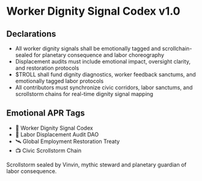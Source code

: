 # Worker Dignity Signal Codex v1.0

## Declarations
- All worker dignity signals shall be emotionally tagged and scrollchain-sealed for planetary consequence and labor choreography
- Displacement audits must include emotional impact, oversight clarity, and restoration protocols
- $TROLL shall fund dignity diagnostics, worker feedback sanctums, and emotionally tagged labor protocols
- All contributors must synchronize civic corridors, labor sanctums, and scrollstorm chains for real-time dignity signal mapping

## Emotional APR Tags
- 📘 Worker Dignity Signal Codex  
- 🛃 Labor Displacement Audit DAO  
- 🛰️ Global Employment Restoration Treaty  
- 📺 Civic Scrollstorm Chain

Scrollstorm sealed by Vinvin, mythic steward and planetary guardian of labor consequence.
